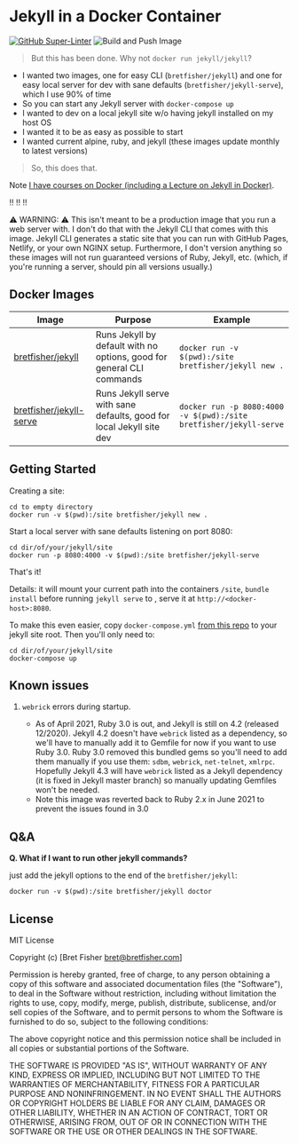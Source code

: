 # Jekyll in a Docker Container

[![GitHub Super-Linter](https://github.com/bretfisher/jekyll-serve/workflows/Lint%20Code%20Base/badge.svg)](https://github.com/marketplace/actions/super-linter)
![Build and Push Image](https://github.com/bretfisher/jekyll-serve/actions/workflows/docker-build-and-push.yml/badge.svg?branch=main)

> But this has been done. Why not `docker run jekyll/jekyll`?

- I wanted two images, one for easy CLI (`bretfisher/jekyll`) and one for
easy local server for dev with sane defaults (`bretfisher/jekyll-serve`), which I use 90% of time
- So you can start any Jekyll server with `docker-compose up`
- I wanted to dev on a local jekyll site w/o having jekyll installed on my host OS
- I wanted it to be as easy as possible to start
- I wanted current alpine, ruby, and jekyll (these images update monthly to latest versions)

> So, this does that.

Note [I have courses on Docker (including a Lecture on Jekyll in Docker)](https://www.bretfisher.com/courses).

:bangbang: :bangbang: :bangbang:

:warning: WARNING: :warning: This isn't meant to be a production image that you run a web server with. I don't do that with the Jekyll
CLI that comes with this image. Jekyll CLI generates
a static site that you can run with GitHub Pages, Netlify, or your own NGINX setup.  Furthermore, I don't version
anything so these images will not run guaranteed versions of Ruby, Jekyll, etc. (which, if you're running a server,
should pin all versions usually.)

## Docker Images

| Image | Purpose | Example |
| ----- | ------- | ------- |
| [bretfisher/jekyll](https://hub.docker.com/r/bretfisher/jekyll/) | Runs Jekyll by default with no options, good for general CLI commands | `docker run -v $(pwd):/site bretfisher/jekyll new .` |
| [bretfisher/jekyll-serve](https://hub.docker.com/r/bretfisher/jekyll-serve/) | Runs Jekyll serve with sane defaults, good for local Jekyll site dev | `docker run -p 8080:4000 -v $(pwd):/site bretfisher/jekyll-serve` |

## Getting Started

Creating a site:

```shell
cd to empty directory
docker run -v $(pwd):/site bretfisher/jekyll new .
```

Start a local server with sane defaults listening on port 8080:

```shell
cd dir/of/your/jekyll/site
docker run -p 8080:4000 -v $(pwd):/site bretfisher/jekyll-serve
```

That's it!

Details: it will mount your current path into the containers `/site`, `bundle install` before running
`jekyll serve` to , serve it at `http://<docker-host>:8080`.

To make this even easier, copy `docker-compose.yml`
[from this repo](https://github.com/BretFisher/jekyll-serve/blob/master/docker-compose.yml)
to your jekyll site root. Then you'll only need to:

```shell
cd dir/of/your/jekyll/site
docker-compose up
```

## Known issues

1. `webrick` errors during startup.

    - As of April 2021, Ruby 3.0 is out, and Jekyll is still on 4.2 (released 12/2020).
    Jekyll 4.2 doesn't have `webrick` listed as a dependency, so we'll have to manually add it to
    Gemfile for now if you want to use Ruby 3.0. 
    Ruby 3.0 removed this bundled gems so you'll need to add them manually if you
    use them: `sdbm`, `webrick`, `net-telnet`, `xmlrpc`. Hopefully Jekyll 4.3 will have `webrick`
    listed as a Jekyll dependency (it is fixed in Jekyll master branch) so manually updating Gemfiles
    won't be needed.
    - Note this image was reverted back to Ruby 2.x in June 2021 to prevent the issues found in 3.0

## Q&A

**Q. What if I want to run other jekyll commands?**

just add the jekyll options to the end of the `bretfisher/jekyll`:

```shell
docker run -v $(pwd):/site bretfisher/jekyll doctor
```

## License

MIT License

Copyright (c) [Bret Fisher bret@bretfisher.com]

Permission is hereby granted, free of charge, to any person obtaining a copy
of this software and associated documentation files (the "Software"), to deal
in the Software without restriction, including without limitation the rights
to use, copy, modify, merge, publish, distribute, sublicense, and/or sell
copies of the Software, and to permit persons to whom the Software is
furnished to do so, subject to the following conditions:

The above copyright notice and this permission notice shall be included in all
copies or substantial portions of the Software.

THE SOFTWARE IS PROVIDED "AS IS", WITHOUT WARRANTY OF ANY KIND, EXPRESS OR
IMPLIED, INCLUDING BUT NOT LIMITED TO THE WARRANTIES OF MERCHANTABILITY,
FITNESS FOR A PARTICULAR PURPOSE AND NONINFRINGEMENT. IN NO EVENT SHALL THE
AUTHORS OR COPYRIGHT HOLDERS BE LIABLE FOR ANY CLAIM, DAMAGES OR OTHER
LIABILITY, WHETHER IN AN ACTION OF CONTRACT, TORT OR OTHERWISE, ARISING FROM,
OUT OF OR IN CONNECTION WITH THE SOFTWARE OR THE USE OR OTHER DEALINGS IN THE
SOFTWARE.
